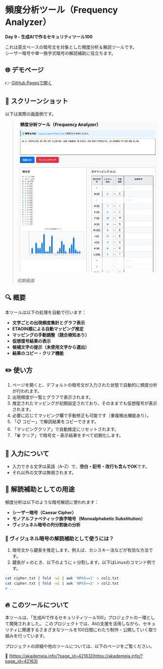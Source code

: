 # 頻度分析ツール（Frequency Analyzer）

**Day 9 - 生成AIで作るセキュリティツール100**

これは英文ベースの暗号文を対象とした頻度分析＆解読ツールです。  
シーザー暗号や単一換字式暗号の解読補助に役立ちます。

## 🌐 デモページ

👉 [GitHub Pagesで開く](https://ipusiron.github.io/frequency-analyzer/)

## 📸 スクリーンショット

以下は実際の画面例です。

>![screenshot](screenshot.png)
>
> *初期画面*

## 🔍 概要

本ツールは以下の処理を自動で行います：

- **文字ごとの出現頻度集計とグラフ表示**
- **ETAOIN順による自動マッピング推定**
- **マッピングの手動調整（競合検知あり）**
- **仮想復号結果の表示**
- **候補文字の提示（未使用文字から選出）**
- **結果のコピー・クリア機能**

## ✏️ 使い方

1. ページを開くと、デフォルトの暗号文が入力された状態で自動的に頻度分析が行われます。
2. 出現頻度が一覧とグラフで表示されます。
3. 推定されたマッピングが初期設定されており、そのままでも仮想復号が表示されます。
4. 必要に応じてマッピング欄で手動修正も可能です（重複検出機能あり）。
5. 「📋 コピー」で解読結果をコピーできます。
6. 「マッピングクリア」で自動推定にリセットされます。
7. 「🗑️ クリア」で暗号文・表示結果をすべて初期化します。

## 🔐 入力について

- 入力できる文字は英語（A–Z）で、**空白・記号・改行も含んでOK**です。
- それ以外の文字は無視されます。

## 🧠 解読補助としての用途

頻度分析は以下のような暗号解読に使われます：

- **シーザー暗号（Caesar Cipher）**
- **モノアルファベティック換字暗号（Monoalphabetic Substitution）**
- **ヴィジュネル暗号の列分割後の分析**

### 🧪 ヴィジュネル暗号の解読補助として使うには？

1. 暗号文から鍵長を推定します。例えば、カシスキー法などが有効な方法です。
2. 鍵長が `n` のとき、以下のように `n` 分割します。以下はLinuxのコマンド例です。

```bash
cat cipher.txt | fold -w1 | awk 'NR%5==1' > col1.txt
cat cipher.txt | fold -w1 | awk 'NR%5==2' > col2.txt
# ...
```

## 🔥 このツールについて

本ツールは、「生成AIで作るセキュリティツール100」プロジェクトの一環として開発されました。 このプロジェクトでは、AIの支援を活用しながら、セキュリティに関連するさまざまなツールを100日間にわたり制作・公開していく取り組みを行っています。

プロジェクトの詳細や他のツールについては、以下のページをご覧ください。

🔗 [https://akademeia.info/?page_id=42163](https://akademeia.info/?page_id=42163)
